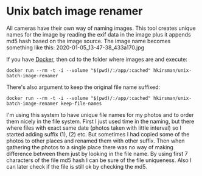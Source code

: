 # Unix batch image renamer

All cameras have their own way of naming images. This tool creates unique
names for the image by reading the exif data in the image plus it appends
md5 hash based on the image source. The image name becomes something like this:
2020-01-05_13-47-38_433a170.jpg

If you have [Docker](https://docs.docker.com/get-docker/), then cd to the folder where images are and execute:

    docker run --rm -t -i --volume "$(pwd)/:/app/:cached" hkirsman/unix-batch-image-renamer

There's also argument to keep the original file name suffixed:

    docker run --rm -t -i --volume "$(pwd)/:/app/:cached" hkirsman/unix-batch-image-renamer keep-file-names

I'm using this system to have unique file names for my photos and to order them
nicely in the file system. First I just used time in the naming, but there where
files with exact same date (photos taken with little interval) so I started
adding suffix (1), (2) etc. But sometimes I had copied some of the
photos to other places and renamed them with other suffix. Then when gathering
the photos to a single place there was no way of making difference between them
just by looking in the file name. By using first 7 characters of the file md5
hash I can be sure of the file uniqueness. Also I can later check if the file
is still ok by checking the md5.
